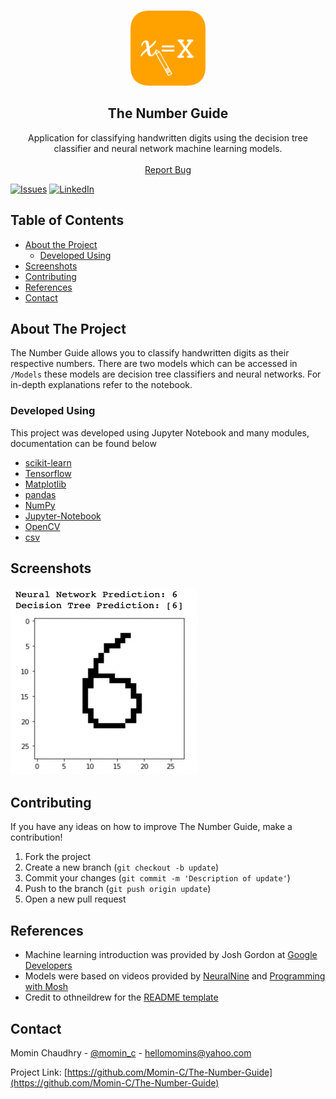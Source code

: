 <br />
  <p align="center">
  <a href="https://github.com/Momin-C/The-Number-Guide">
    <img src="Images/Icon.png" alt="Logo" width="120" height="120">
  </a>

  <h2 align="center">The Number Guide</h2>
  <p align="center">
    Application for classifying handwritten digits using the decision tree classifier and neural network machine learning models. 
    <br />
    <br />
    <a href="https://github.com/Momin-C/The-Number-Guide/issues">Report Bug</a>
  </p>
</p>

[![Issues][issues-shield]][issues-url]
[![LinkedIn][linkedin-shield]][linkedin-url]

## Table of Contents

* [About the Project](#about-the-project)
    * [Developed Using](#developed-using)
* [Screenshots](#screenshots)
* [Contributing](#contributing)
* [References](#references)
* [Contact](#contact)

## About The Project

The Number Guide allows you to classify handwritten digits as their respective numbers. There are two models which can be accessed in `/Models` these models are decision tree classifiers and neural networks. For in-depth explanations refer to the notebook.

### Developed Using
This project was developed using Jupyter Notebook and many modules, documentation can be found below
* [scikit-learn](https://scikit-learn.org/stable/)
* [Tensorflow](https://www.tensorflow.org)
* [Matplotlib](https://matplotlib.org)
* [pandas](https://pandas.pydata.org)
* [NumPy](https://numpy.org)
* [Jupyter-Notebook](https://jupyter.org)
* [OpenCV](https://docs.opencv.org/4.5.2/d6/d00/tutorial_py_root.html)
* [csv](https://docs.python.org/3/library/csv.html)

## Screenshots

<img src="Images/Test.png" alt="Test" width="300" height="300">

## Contributing
If you have any ideas on how to improve The Number Guide, make a contribution!

1. Fork the project
2. Create a new branch (`git checkout -b update`)
3. Commit your changes (`git commit -m 'Description of update'`)
4. Push to the branch (`git push origin update`)
5. Open a new pull request

## References

* Machine learning introduction was provided by Josh Gordon at [Google Developers](https://www.youtube.com/watch?v=cKxRvEZd3Mw&list=PLOU2XLYxmsIIuiBfYad6rFYQU_jL2ryal)
* Models were based on videos provided by [NeuralNine](https://www.youtube.com/watch?v=Zi4i7Q0zrBs) and [Programming with Mosh](https://www.youtube.com/watch?v=7eh4d6sabA0)
* Credit to othneildrew for the [README template](https://github.com/othneildrew/Best-README-Template/blob/master/BLANK_README.md)

## Contact

Momin Chaudhry - [@momin_c](https://instagram.com/momin_c) - hellomomins@yahoo.com

Project Link: [https://github.com/Momin-C/The-Number-Guide](https://github.com/Momin-C/The-Number-Guide)

[issues-shield]: https://img.shields.io/github/issues/The-Number-Guide/
[issues-url]: https://github.com/Momin-C/The-Number-Guide/issues
[linkedin-shield]: https://img.shields.io/badge/-LinkedIn-black.svg?style=flat-square&logo=linkedin&colorB=555
[linkedin-url]: https://www.linkedin.com/in/momin-chaudhry/